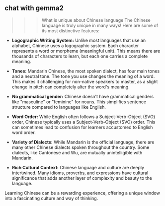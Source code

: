 ## chat with gemma2

>>> What is unique about Chinese language
The Chinese language is truly unique in many ways! Here are some of its most distinctive features:

* **Logographic Writing System:** Unlike most languages that use an alphabet, Chinese uses a logographic system. 
Each character represents a word or morpheme (meaningful unit). This means there are thousands of characters to 
learn, but each one carries a complete meaning.

* **Tones:** Mandarin Chinese, the most spoken dialect, has four main tones and a neutral tone. The tone you use 
changes the meaning of a word. This makes it challenging for non-native speakers to master, as a slight change in 
pitch can completely alter the word's meaning.

* **No grammatical gender:**  Chinese doesn't have grammatical genders like "masculine" or "feminine" for nouns. 
This simplifies sentence structure compared to languages like English.

* **Word Order:**  While English often follows a Subject-Verb-Object (SVO) order, Chinese typically uses a 
Subject-Verb-Object (SVO) order. This can sometimes lead to confusion for learners accustomed to English word 
order.

* **Variety of Dialects:**  While Mandarin is the official language, there are many other Chinese dialects spoken 
throughout the country. Some dialects, like Cantonese and Wu, are mutually unintelligible with Mandarin.

* **Rich Cultural Context:** Chinese language and culture are deeply intertwined. Many idioms, proverbs, and 
expressions have cultural significance that adds another layer of complexity and beauty to the language.

Learning Chinese can be a rewarding experience, offering a unique window into a fascinating culture and way of 
thinking.



